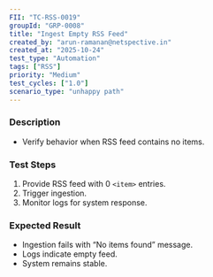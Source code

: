 ```yaml
---
FII: "TC-RSS-0019"
groupId: "GRP-0008"
title: "Ingest Empty RSS Feed"
created_by: "arun-ramanan@netspective.in"
created_at: "2025-10-24"
test_type: "Automation"
tags: ["RSS"]
priority: "Medium"
test_cycles: ["1.0"]
scenario_type: "unhappy path"
---
```

### Description
- Verify behavior when RSS feed contains no items.

### Test Steps
1. Provide RSS feed with 0 `<item>` entries.  
2. Trigger ingestion.  
3. Monitor logs for system response.

### Expected Result
- Ingestion fails with “No items found” message.  
- Logs indicate empty feed.  
- System remains stable.
